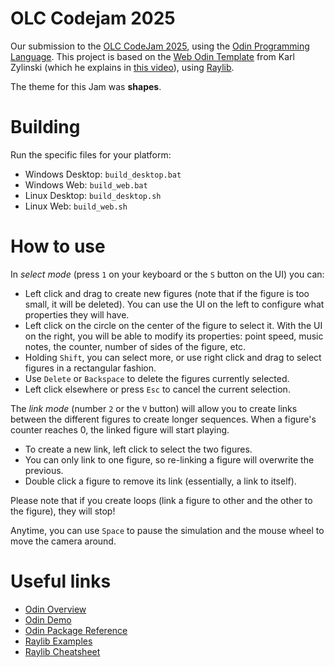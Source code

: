 # OLC Codejam 2025

Our submission to the [OLC CodeJam 2025], using the [Odin Programming Language].
This project is based on the [Web Odin Template] from Karl Zylinski (which he
explains in [this video]), using [Raylib].

The theme for this Jam was **shapes**.

# Building

Run the specific files for your platform:

- Windows Desktop: `build_desktop.bat`
- Windows Web: `build_web.bat`
- Linux Desktop: `build_desktop.sh`
- Linux Web: `build_web.sh`

# How to use

In _select mode_ (press `1` on your keyboard or the `S` button on the UI) you
can:

-   Left click and drag to create new figures (note that if the figure is too
    small, it will be deleted). You can use the UI on the left to configure what
    properties they will have.
-   Left click on the circle on the center of the figure to select it. With the
    UI on the right, you will be able to modify its properties: point speed,
    music notes, the counter, number of sides of the figure, etc.
-   Holding `Shift`, you can select more, or use right click and drag to select
    figures in a rectangular fashion.
-   Use `Delete` or `Backspace` to delete the figures currently selected.
-   Left click elsewhere or press `Esc` to cancel the current selection.

The _link mode_ (number `2` or the `V` button) will allow you to create links
between the different figures to create longer sequences. When a figure's
counter reaches 0, the linked figure will start playing.

-   To create a new link, left click to select the two figures.
-   You can only link to one figure, so re-linking a figure will overwrite the
    previous.
-   Double click a figure to remove its link (essentially, a link to itself).

Please note that if you create loops (link a figure to other and the other to
the figure), they will stop!

Anytime, you can use `Space` to pause the simulation and the mouse wheel to move
the camera around.

# Useful links

- [Odin Overview](https://odin-lang.org/docs/overview/)
- [Odin Demo](https://github.com/odin-lang/Odin/blob/master/examples/demo/demo.odin)
- [Odin Package Reference](https://pkg.odin-lang.org/)
- [Raylib Examples](https://www.raylib.com/examples.html)
- [Raylib Cheatsheet](https://www.raylib.com/cheatsheet/cheatsheet.html)

[OLC CodeJam 2025]: https://itch.io/jam/olc-codejam-2025
[Odin Programming Language]: https://odin-lang.org/
[Web Odin Template]: https://github.com/karl-zylinski/odin-raylib-web
[this video]: https://youtu.be/WhRIjmHS-Og
[Raylib]: https://www.raylib.com/
